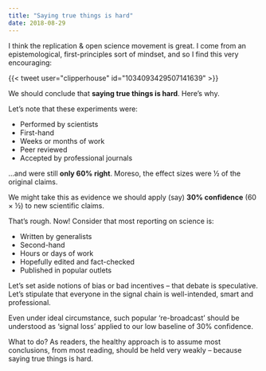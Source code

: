 ```yaml
---
title: "Saying true things is hard"
date: 2018-08-29
---
```


I think the replication & open science movement is great. I come from an epistemological, first-principles sort of mindset, and so I find this very encouraging:

{{< tweet user="clipperhouse" id="1034093429507141639" >}}

We should conclude that **saying true things is hard**. Here’s why.

Let’s note that these experiments were:

- Performed by scientists
- First-hand
- Weeks or months of work
- Peer reviewed
- Accepted by professional journals

…and were still **only 60% right**. Moreso, the effect sizes were ½ of the original claims.

We might take this as evidence we should apply (say) **30% confidence** (60 × ½) to new scientific claims.

That’s rough. Now! Consider that most reporting on science is:

- Written by generalists
- Second-hand
- Hours or days of work
- Hopefully edited and fact-checked
- Published in popular outlets

Let’s set aside notions of bias or bad incentives – that debate is speculative. Let’s stipulate that everyone in the signal chain is well-intended, smart and professional.

Even under ideal circumstance, such popular ‘re-broadcast’ should be understood as ‘signal loss’ applied to our low baseline of 30% confidence.

What to do? As readers, the healthy approach is to assume most conclusions, from most reading, should be held very weakly – because saying true things is hard.

